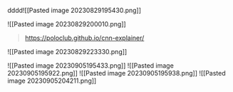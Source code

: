 dddd![[Pasted image 20230829195430.png]]

![[Pasted image 20230829200010.png]]

> https://poloclub.github.io/cnn-explainer/

![[Pasted image 20230829223330.png]]

![[Pasted image 20230905195433.png]]
![[Pasted image 20230905195922.png]]
![[Pasted image 20230905195938.png]]
![[Pasted image 20230905204211.png]]
